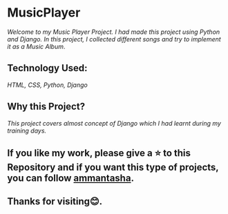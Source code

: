 # MusicPlayer


*Welcome to my Music Player Project. I had made this project using Python and Django. In this project, I collected different songs and try to implement it as a Music Album*.

## Technology Used: 
*HTML, CSS, Python, Django*

## Why this Project?

*This project covers almost concept of Django which I had learnt during my training days.*

## If you like my work, please give a ⭐ to this Repository and if you want this type of projects, you can follow [ammantasha](https://github.com/ammantasha). 
 
## Thanks for visiting😊.
